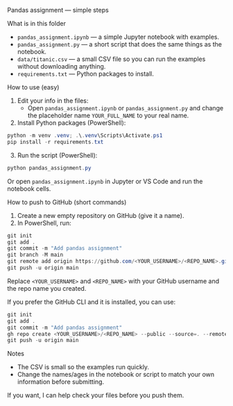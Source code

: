 Pandas assignment — simple steps

What is in this folder
- `pandas_assignment.ipynb` — a simple Jupyter notebook with examples.
- `pandas_assignment.py` — a short script that does the same things as the notebook.
 - `data/titanic.csv` — a small CSV file so you can run the examples without downloading anything.
- `requirements.txt` — Python packages to install.

How to use (easy)
1. Edit your info in the files:
	- Open `pandas_assignment.ipynb` or `pandas_assignment.py` and change the placeholder name `YOUR_FULL_NAME` to your real name.
2. Install Python packages (PowerShell):

```powershell
python -m venv .venv; .\.venv\Scripts\Activate.ps1
pip install -r requirements.txt
```

3. Run the script (PowerShell):

```powershell
python pandas_assignment.py
```

Or open `pandas_assignment.ipynb` in Jupyter or VS Code and run the notebook cells.

How to push to GitHub (short commands)
1. Create a new empty repository on GitHub (give it a name).
2. In PowerShell, run:

```powershell
git init
git add .
git commit -m "Add pandas assignment"
git branch -M main
git remote add origin https://github.com/<YOUR_USERNAME>/<REPO_NAME>.git
git push -u origin main
```

Replace `<YOUR_USERNAME>` and `<REPO_NAME>` with your GitHub username and the repo name you created.

If you prefer the GitHub CLI and it is installed, you can use:

```powershell
git init
git add .
git commit -m "Add pandas assignment"
gh repo create <YOUR_USERNAME>/<REPO_NAME> --public --source=. --remote=origin
git push -u origin main
```

Notes
 - The CSV is small so the examples run quickly.
- Change the names/ages in the notebook or script to match your own information before submitting.

If you want, I can help check your files before you push them.